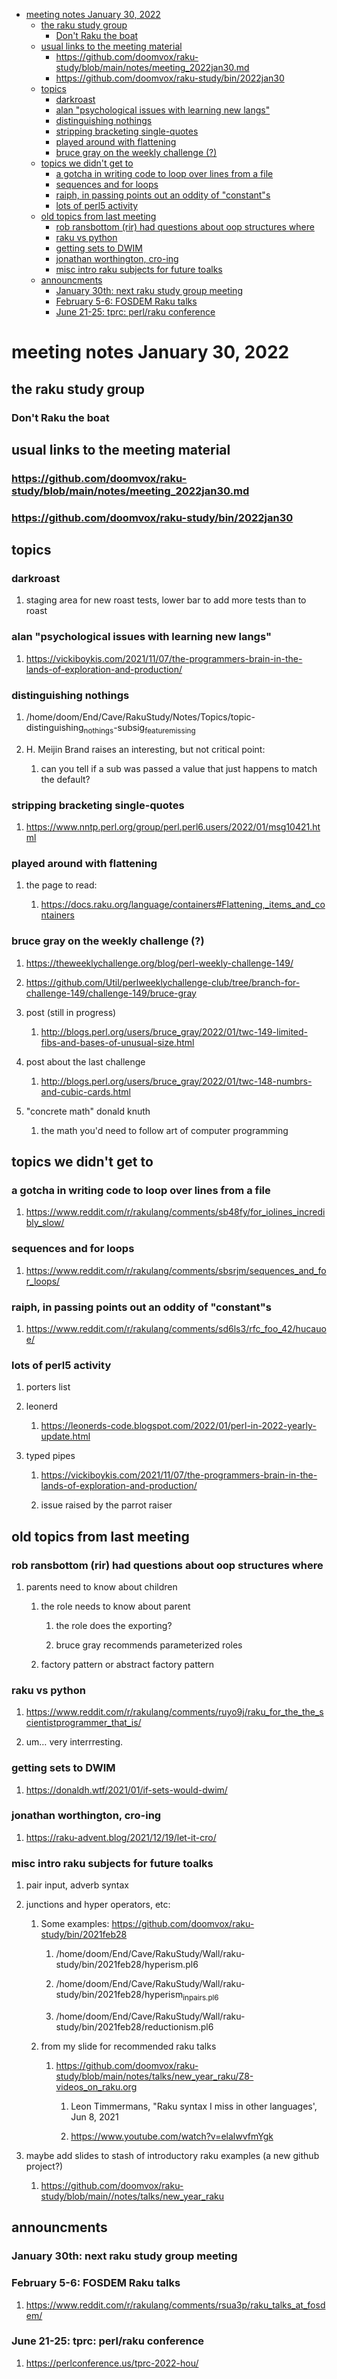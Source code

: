 - [meeting notes January 30, 2022](#org9e18adc)
  - [the raku study group](#org17f8f5b)
    - [Don't Raku the boat](#org1dfeb68)
  - [usual links to the meeting material](#org705bd1c)
    - [<https://github.com/doomvox/raku-study/blob/main/notes/meeting_2022jan30.md>](#org415bc2a)
    - [<https://github.com/doomvox/raku-study/bin/2022jan30>](#org1e29e78)
  - [topics](#org873bc2e)
    - [darkroast](#orgcf3bcef)
    - [alan "psychological issues with learning new langs"](#orge582f34)
    - [distinguishing nothings](#org009261a)
    - [stripping bracketing single-quotes](#orgbbc3dd7)
    - [played around with flattening](#org9892fee)
    - [bruce gray on the weekly challenge (?)](#org437f6c5)
  - [topics we didn't get to](#org964a0c5)
    - [a gotcha in writing code to loop over lines from a file](#org52c31e0)
    - [sequences and for loops](#org16b9a24)
    - [raiph, in passing points out an oddity of "constant"s](#org82d360a)
    - [lots of perl5 activity](#org49d5008)
  - [old topics from last meeting](#orgfeac779)
    - [rob ransbottom (rir) had questions about oop structures where](#org7859ff1)
    - [raku vs python](#orgf5f3a65)
    - [getting sets to DWIM](#orgde1a6ae)
    - [jonathan worthington, cro-ing](#org1372024)
    - [misc intro raku subjects for future toalks](#org35a708b)
  - [announcments](#org9b5c3fe)
    - [January 30th: next raku study group meeting](#org8b4ced3)
    - [February 5-6: FOSDEM Raku talks](#orgbe159c9)
    - [June 21-25: tprc: perl/raku conference](#orgc1b5e32)


<a id="org9e18adc"></a>

# meeting notes January 30, 2022


<a id="org17f8f5b"></a>

## the raku study group


<a id="org1dfeb68"></a>

### Don't Raku the boat


<a id="org705bd1c"></a>

## usual links to the meeting material


<a id="org415bc2a"></a>

### <https://github.com/doomvox/raku-study/blob/main/notes/meeting_2022jan30.md>


<a id="org1e29e78"></a>

### <https://github.com/doomvox/raku-study/bin/2022jan30>


<a id="org873bc2e"></a>

## topics


<a id="orgcf3bcef"></a>

### darkroast

1.  staging area for new roast tests, lower bar to add more tests than to roast


<a id="orge582f34"></a>

### alan "psychological issues with learning new langs"

1.  <https://vickiboykis.com/2021/11/07/the-programmers-brain-in-the-lands-of-exploration-and-production/>


<a id="org009261a"></a>

### distinguishing nothings

1.  /home/doom/End/Cave/RakuStudy/Notes/Topics/topic-distinguishing<sub>nothings</sub>-subsig<sub>feature</sub><sub>missing</sub>

2.  H. Meijin Brand raises an interesting, but not critical point:

    1.  can you tell if a sub was passed a value that just happens to match the default?


<a id="orgbbc3dd7"></a>

### stripping bracketing single-quotes

1.  <https://www.nntp.perl.org/group/perl.perl6.users/2022/01/msg10421.html>


<a id="org9892fee"></a>

### played around with flattening

1.  the page to read:

    1.  <https://docs.raku.org/language/containers#Flattening,_items_and_containers>


<a id="org437f6c5"></a>

### bruce gray on the weekly challenge (?)

1.  <https://theweeklychallenge.org/blog/perl-weekly-challenge-149/>

2.  <https://github.com/Util/perlweeklychallenge-club/tree/branch-for-challenge-149/challenge-149/bruce-gray>

3.  post (still in progress)

    1.  <http://blogs.perl.org/users/bruce_gray/2022/01/twc-149-limited-fibs-and-bases-of-unusual-size.html>

4.  post about the last challenge

    1.  <http://blogs.perl.org/users/bruce_gray/2022/01/twc-148-numbrs-and-cubic-cards.html>

5.  "concrete math" donald knuth

    1.  the math you'd need to follow art of computer programming


<a id="org964a0c5"></a>

## topics we didn't get to


<a id="org52c31e0"></a>

### a gotcha in writing code to loop over lines from a file

1.  <https://www.reddit.com/r/rakulang/comments/sb48fy/for_iolines_incredibly_slow/>


<a id="org16b9a24"></a>

### sequences and for loops

1.  <https://www.reddit.com/r/rakulang/comments/sbsrjm/sequences_and_for_loops/>


<a id="org82d360a"></a>

### raiph, in passing points out an oddity of "constant"s

1.  <https://www.reddit.com/r/rakulang/comments/sd6ls3/rfc_foo_42/hucauoe/>


<a id="org49d5008"></a>

### lots of perl5 activity

1.  porters list

2.  leonerd

    1.  <https://leonerds-code.blogspot.com/2022/01/perl-in-2022-yearly-update.html>

3.  typed pipes

    1.  <https://vickiboykis.com/2021/11/07/the-programmers-brain-in-the-lands-of-exploration-and-production/>
    
    2.  issue raised by the parrot raiser


<a id="orgfeac779"></a>

## old topics from last meeting


<a id="org7859ff1"></a>

### rob ransbottom (rir) had questions about oop structures where

1.  parents need to know about children

    1.  the role needs to know about parent
    
        1.  the role does the exporting?
        
        2.  bruce gray recommends parameterized roles
    
    2.  factory pattern or abstract factory pattern


<a id="orgf5f3a65"></a>

### raku vs python

1.  <https://www.reddit.com/r/rakulang/comments/ruyo9j/raku_for_the_the_scientistprogrammer_that_is/>

2.  um&#x2026; very interrresting.


<a id="orgde1a6ae"></a>

### getting sets to DWIM

1.  <https://donaldh.wtf/2021/01/if-sets-would-dwim/>


<a id="org1372024"></a>

### jonathan worthington, cro-ing

1.  <https://raku-advent.blog/2021/12/19/let-it-cro/>


<a id="org35a708b"></a>

### misc intro raku subjects for future toalks

1.  pair input, adverb syntax

2.  junctions and hyper operators, etc:

    1.  Some examples: <https://github.com/doomvox/raku-study/bin/2021feb28>
    
        1.  /home/doom/End/Cave/RakuStudy/Wall/raku-study/bin/2021feb28/hyperism.pl6
        
        2.  /home/doom/End/Cave/RakuStudy/Wall/raku-study/bin/2021feb28/hyperism<sub>in</sub><sub>pairs.pl6</sub>
        
        3.  /home/doom/End/Cave/RakuStudy/Wall/raku-study/bin/2021feb28/reductionism.pl6
    
    2.  from my slide for recommended raku talks
    
        1.  <https://github.com/doomvox/raku-study/blob/main/notes/talks/new_year_raku/Z8-videos_on_raku.org>
        
            1.  Leon Timmermans, "Raku syntax I miss in other languages', Jun 8, 2021
            
            2.  <https://www.youtube.com/watch?v=elalwvfmYgk>

3.  maybe add slides to stash of introductory raku examples (a new github project?)

    1.  <https://github.com/doomvox/raku-study/blob/main//notes/talks/new_year_raku>


<a id="org9b5c3fe"></a>

## announcments


<a id="org8b4ced3"></a>

### January 30th: next raku study group meeting


<a id="orgbe159c9"></a>

### February 5-6: FOSDEM Raku talks

1.  <https://www.reddit.com/r/rakulang/comments/rsua3p/raku_talks_at_fosdem/>


<a id="orgc1b5e32"></a>

### June 21-25: tprc: perl/raku conference

1.  <https://perlconference.us/tprc-2022-hou/>

